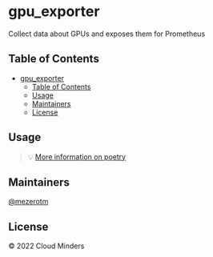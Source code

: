 # gpu_exporter

Collect data about GPUs and exposes them for Prometheus

## Table of Contents

- [gpu_exporter](#gpu_exporter)
  - [Table of Contents](#table-of-contents)
  - [Usage](#usage)
  - [Maintainers](#maintainers)
  - [License](#license)

## Usage
> 💡  [More information on poetry](https://python-poetry.org/docs/)


## Maintainers

[@mezerotm](https://github.com/mezerotm)

## License

© 2022 Cloud Minders